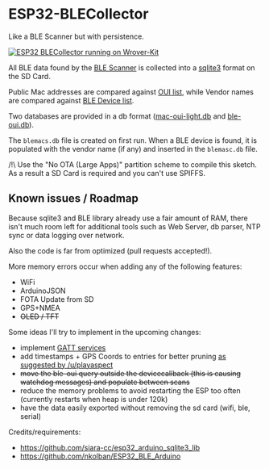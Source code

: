# ESP32-BLECollector

Like a BLE Scanner but with persistence.

  [![ESP32 BLECollector running on Wrover-Kit](https://img.youtube.com/vi/434LDAfpGjE/0.jpg?v=2)](https://www.youtube.com/watch?v=434LDAfpGjE)


All BLE data found by the [BLE Scanner](https://github.com/nkolban/ESP32_BLE_Arduino) is collected into a [sqlite3](https://github.com/siara-cc/esp32_arduino_sqlite3_lib) format on the SD Card.

Public Mac addresses are compared against [OUI list](https://code.wireshark.org/review/gitweb?p=wireshark.git;a=blob_plain;f=manuf), while Vendor names are compared against [BLE Device list](https://www.bluetooth.com/specifications/assigned-numbers/company-identifiers).

Two databases are provided in a db format ([mac-oui-light.db](https://github.com/tobozo/ESP32-BLECollector/blob/master/SD/mac-oui-light.db) and [ble-oui.db](https://github.com/tobozo/ESP32-BLECollector/blob/master/SD/ble-oui.db)).

The `blemacs.db` file is created on first run.
When a BLE device is found, it is populated with the vendor name (if any) and inserted in the `blemasc.db` file.


/!\ Use the "No OTA (Large Apps)" partition scheme to compile this sketch.
As a result a SD Card is required and you can't use SPIFFS.

Known issues / Roadmap
----------------------

Because sqlite3 and BLE library already use a fair amount of RAM, there isn't much room left for additional tools such as Web Server, db parser, NTP sync or data logging over network.

Also the code is far from optimized (pull requests accepted!).

More memory errors occur when adding any of the following features:

- WiFi
- ArduinoJSON
- FOTA Update from SD
- GPS+NMEA
- ~~OLED / TFT~~

Some ideas I'll try to implement in the upcoming changes:

- implement [GATT services](https://www.bluetooth.com/specifications/gatt/services)
- add timestamps + GPS Coords to entries for better pruning [as suggested by /u/playaspect](https://www.reddit.com/r/esp8266/comments/9s594c/esp32blecollector_ble_scanner_data_persistence_on/e8nipr6/?context=3)
- ~~move the ble-oui query outside the devicecallback (this is causing watchdog messages) and populate between scans~~
- reduce the memory problems to avoid restarting the ESP too often (currently restarts when heap is under 120k)
- have the data easily exported without removing the sd card (wifi, ble, serial)

Credits/requirements:

- https://github.com/siara-cc/esp32_arduino_sqlite3_lib
- https://github.com/nkolban/ESP32_BLE_Arduino

